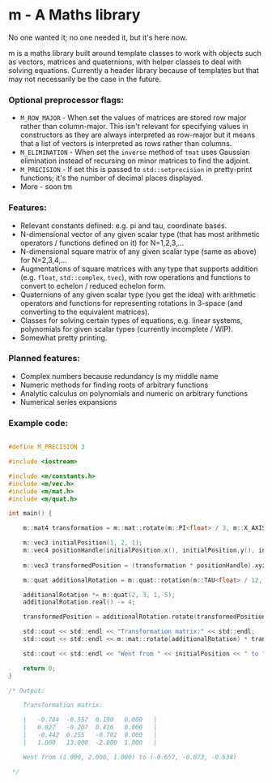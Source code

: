 
# m - A Maths library

No one wanted it; no one needed it, but it's here now.

m is a maths library built around template classes to work with objects such as vectors, matrices and quaternions, with helper classes to deal with solving equations. Currently a header library because of templates but that may not necessarily be the case in the future.

### Optional preprocessor flags:

* `M_ROW_MAJOR` - When set the values of matrices are stored row major rather than column-major. This isn't relevant for specifying values in constructors as they are always interpreted as row-major but it means that a list of vectors is interpreted as rows rather than columns.
* `M_ELIMINATION` - When set the `inverse` method of `tmat` uses Gaussian elimination instead of recursing on minor matrices to find the adjoint.
* `M_PRECISION` - If set this is passed to `std::setprecision` in pretty-print functions; it's the number of decimal places displayed.
* More - soon tm

### Features:

* Relevant constants defined: e.g. pi and tau, coordinate bases.
* N-dimensional vector of any given scalar type (that has most arithmetic operators / functions defined on it) for N=1,2,3,...
* N-dimensional square matrix of any given scalar type (same as above) for N=2,3,4,...
* Augmentations of square matrices with any type that supports addition (e.g. `float`, `std::complex`, `tvec`), with row operations and functions to convert to echelon / reduced echelon form.
* Quaternions of any given scalar type (you get the idea) with arithmetic operators and functions for representing rotations in 3-space (and converting to the equivalent matrices).
* Classes for solving certain types of equations, e.g. linear systems, polynomials for given scalar types (currently incomplete / WIP).
* Somewhat pretty printing.

### Planned features:

* Complex numbers because redundancy is my middle name
* Numeric methods for finding roots of arbitrary functions
* Analytic calculus on polynomials and numeric on arbitrary functions
* Numerical series expansions

### Example code:

```c

#define M_PRECISION 3

#include <iostream>

#include <m/constants.h>
#include <m/vec.h>
#include <m/mat.h>
#include <m/quat.h>

int main() {

    m::mat4 transformation = m::mat::rotate(m::PI<float> / 3, m::X_AXIS<float>) * m::mat::translate(m::vec3(1.0f, 13.0f, -2.0f));

    m::vec3 initialPosition(1, 2, 1);
    m::vec4 positionHandle(initialPosition.x(), initialPosition.y(), initialPosition.z(), 1);
    
    m::vec3 transformedPosition = (transformation * positionHandle).xyz();

    m::quat additionalRotation = m::quat::rotation(m::TAU<float> / 12, m::vec3(0.5f, 0.5f, -0.1f));

    additionalRotation *= m::quat(2, 3, 1, 5);
    additionalRotation.real() -= 4;

    transformedPosition = additionalRotation.rotate(transformedPosition);

    std::cout << std::endl << "Transformation matrix:" << std::endl;
    std::cout << std::endl << m::mat::rotate(additionalRotation) * transformation << std::endl;

    std::cout << std::endl << "Went from " << initialPosition << " to " << transformedPosition << std::endl;

    return 0;
}

/* Output:

    Transformation matrix:

    |   -0.784  -0.557  0.190   0.000   |
    |   0.027   -0.207  0.416   0.000   |
    |   -0.442  0.255   -0.702  0.000   |
    |   1.000   13.000  -2.000  1.000   |

    Went from (1.000, 2.000, 1.000) to (-0.657, -0.073, -0.634)

 */
```
